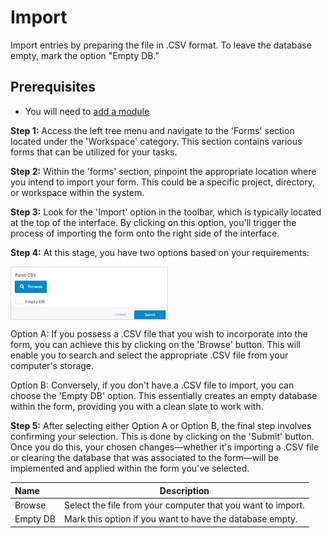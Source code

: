 # Import

Import entries by preparing the file in .CSV format. To leave the database empty, mark the option "Empty DB."

## Prerequisites 

-	You will need to <a href="/workspace/modules/add-module/">add a module</a>

**Step 1:** Access the left tree menu and navigate to the 'Forms' section located under the 'Workspace' category. This section contains various forms that can be utilized for your tasks.

**Step 2:** Within the 'forms' section, pinpoint the appropriate location where you intend to import your form. This could be a specific project, directory, or workspace within the system.

**Step 3:** Look for the 'Import' option in the toolbar, which is typically located at the top of the interface. By clicking on this option, you'll trigger the process of importing the form onto the right side of the interface.

**Step 4:** At this stage, you have two options based on your requirements:

<img src="../../../../images/module-overview3.jpg" alt="module-overview3" style="width: 50%; display: block"></a>

Option A: If you possess a .CSV file that you wish to incorporate into the form, you can achieve this by clicking on the 'Browse' button. This will enable you to search and select the appropriate .CSV file from your computer's storage.

Option B: Conversely, if you don't have a .CSV file to import, you can choose the 'Empty DB' option. This essentially creates an empty database within the form, providing you with a clean slate to work with.

**Step 5:** After selecting either Option A or Option B, the final step involves confirming your selection. This is done by clicking on the 'Submit' button. Once you do this, your chosen changes—whether it's importing a .CSV file or  clearing the database that was associated to the form—will be implemented and applied within the form you've selected.

**Name** | **Description** 
:--- | ---
Browse | Select the file from your computer that you want to import.
Empty DB | Mark this option if you want to have the database empty.
